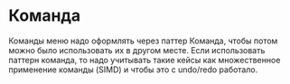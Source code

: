 # Команда

Команды меню надо оформлять через паттер Команда, чтобы потом можно было использовать их в другом месте.
Если использовать паттерн команда, то надо учитывать такие кейсы как множественное применение команды (SIMD) и чтобы это с undo/redo работало.